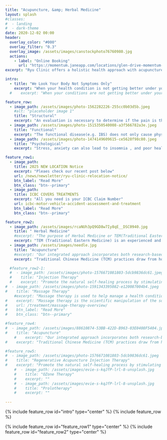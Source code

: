 ```yaml
---
title: "Acupuncture, &amp; Herbal Medicine"
layout: splash
#classes:
#  - landing
#  - dark-theme
date: 2020-12-02 00:00
header:
  overlay_color: "#000"
  overlay_filter: "0.3"
  overlay_image: /assets/images/canstockphoto76760980.jpg
  actions:
    - label: "Online Booking"
      url: "https://momentum.janeapp.com/locations/glen-drive-momentum-therapeutics-health-care-clinic/book#/staff_member/139"
excerpt: "Ryu Clinic offers a holistic health approach with acupuncture, massage therapy and herbal medicine services. We are conveniently located in downtown Port Moody. The conditions we treat include pain management, TCM psychology, pediatrics, gynecology, and immune-related health issues."

intro:
  - title: "We Look Your Body Not Symptoms Only"
    excerpt: "When your health condition is not getting better under your current treatment approach, consider a holistic approach. We aim at correcting the balance of your body and improving your health as a whole. It can be an alternative or complementary treatment for you. We believe treatments should be proven, effective, and safe. And we do our best to find the most effective plan to treat the condition you have. Many illnesses, especially chronic health conditions, are structural, functional, and/or psychological problems."
  #    excerpt: "When your conditions are not getting better under your current treatment approach, consider a holistic approach. We aim at correcting the balance of your body and improving your health as a whole. We do our best to find the most effective plan to treat your health condition. We believe treatments should be proven, effective, and safe. Many illnesses, especially chronic health conditions, are structural, functional, and/or psychological problems."

feature_row:
  - image_path: /assets/images/photo-1562282226-255cc0b03d5b.jpeg
    #alt: "placeholder image 1"
    title: "Structural"
    excerpt: "An evaluation is necessary to determine if the pain is the result of a musculoskeletal injury or part of a systemic problem."
  - image_path: /assets/images/photo-1515350540008-a3f566782a3e.jpeg
    title: "Functional"
    excerpt: "The functional disease(e.g. IBS) does not only cause physical suffering but also has a great impact on people's quality of life."
  - image_path: /assets/images/photo-1474149609615-ce5628f98c80.jpeg
    title: "Psychological"
    excerpt: "Stress, anxiety can also lead to insomnia , and poor health is just one side effect from lack of sleep."

feature_row1:
  - image_path:
    title: 2025 NEW LOCATION Notice
    excerpt: "Pleaes check our recent post below"
    url: /news/newsletter/ryu-clinic-relocation-notice/
    btn_label: "Read More"
    btn_class: "btn--primary"
  - image_path:
    title: ICBC COVERS TREATMENTS
    excerpt: "All you need is your ICBC Claim Number"
    url: icbc-motor-vehicle-accident-assessment-and-treatment
    btn_label: "Read More"
    btn_class: "btn--primary"

feature_row2:
  - image_path: /assets/images/rcaNUh3pQ9GD8w7Iy8qE__DSC0940.jpg
    title: " Herbal Medicine"
    #excerpt: "The purpose of Herbal Medicine or TEM(Traditional Eastern Medicine), TCM(Traditional Chinese Medicine) is to recover the natural balance of your body. It can not only enhance recuperative power, immunity and physical and emotional health but also improve overall function and well-being."
    excerpt: "TEM (Traditional Eastern Medicine) is an experienced and wholistic technique under the umbrella of TCM practices. It involves a personalized herbal medicine based on the accumulated health data for thousands of years. It is used to enhance our recuperative power, immunity, and physical and emotional health and improve our overall function and well-being. It is employed to treat over one-quarter of the world's population. [Jiman Ryu (R.Ac. R.TCM.P.)](/about/teams) is a registered TCM practitioner with [CTCMA](https://www.ctcma.bc.ca/). Jiman is trained and experienced in treating patients across variability from simple cold symptoms to serious and complex health conditions."
  - image_path: /assets/images/needle.jpg
    title: "Acupuncture"
    #excerpt: "Our integrated approach incorporates both research-based and time-tested treatments combining Chinese medicine, acupuncture, acupoint-injection and functional medicine. Rather than taking a traditional disease-centred focus, we address the underlying causes of disease using a patient-centred approach addressing the whole person, not just an isolated set of symptoms."
    excerpt: "Traditional Chinese Medicine (TCM) practices draw from holistic Eastern healing techniques. Acupuncture is the most common technique used. It improves health and stimulates the body’s natural healing mechanisms by stimulating acupressure points/meridians using a fine, sterile needle. Pressure, heat, or electrical stimulation may further enhance the effects. You do not need a physician’s referral to attend acupuncture sessions. ICBC allows Acupuncturists in BC to directly bill for treatments provided to patients who have sustained injuries in a motor vehicle accident. Some extended health plans may cover the cost of the treatment as well. Please review your private insurance plan for more details."

  #feature_row2-1:
  #  - image_path: /assets/images/photo-1576671081803-5dcb9836dc61.jpeg
  #    title: "Injection Therapy"
  #    excerpt: "Promote the natural self-healing process by stimulating specific anatomic sites with injection. Various types of injections available. Acupoint-Acupuncture, Ashi points, Trigger Point/Myofacial-Muscle and fascia, Regenerative-TCM Bone Pecking techniques"
#  - image_path: /assets/images/photo-1591343395082-e120087004b4.jpeg
#    title: "Massage Therapy"
    #excerpt: "Massage therapy is used to help manage a health condition or enhance wellness. It involves manipulating the soft tissues of the body."
#    excerpt: "Massage therapy is the scientific manipulation of the soft tissues of the body. The treatment includes primarily manual techniques such as applying fixed or movable pressure, holding and moving muscles and body tissues. The purpose is to rehabilitate the body's physical function, relieve pain, and promote health and well-being. Yeonha Kim (R.Ac. RMT) is a trained Registered Massage Therapist (RMT) with [CMTBC](https://cmtbc.ca/). She has years of experience, and she is passionate about her work in massage therapy."
#    url: /treatment/massage-therapy-overview/
#    btn_label: "Read More"
#    btn_class: "btn--primary"

#feature_row4:
#  - image_path: /assets/images/88610874-53BB-422D-B963-03E0408F5404.jpeg
#    title: "Acupuncture"
    #    excerpt: "Our integrated approach incorporates both research-based and time-tested treatments combining Chinese medicine, acupuncture, acupoint-injection and functional medicine. Rather than taking a traditional disease-centred focus, we address the underlying causes of disease using a patient-centred approach addressing the whole person, not just an isolated set of symptoms."
#    excerpt: "Traditional Chinese Medicine (TCM) practices draw from holistic Eastern healing techniques. Acupuncture is the most common technique used. It improves health and stimulates the body’s natural healing mechanisms by stimulating acupressure points/meridians using a fine, sterile needle. Pressure, heat, or electrical stimulation may further enhance the effects. You do not need a physician’s referral to attend acupuncture sessions. ICBC allows Acupuncturists in BC to directly bill for treatments provided to patients who have sustained injuries in a motor vehicle accident. Some extended health plans may cover the cost of the treatment as well. Please review your private insurance plan for more details."

#feature_row5:
#  - image_path: /assets/images/photo-1576671081803-5dcb9836dc61.jpeg
#    title: "Regenerative Acupuncture Injection Therapy"
#    excerpt: "Promote the natural self-healing process by stimulating specific anatomic sites with injection."
    #  - image_path: /assets/images/evie-s-kqJfP-lrl-8-unsplash.jpg
    #    title: "OZone Therapy"
    #    excerpt: ""
    #  - image_path: /assets/images/evie-s-kqJfP-lrl-8-unsplash.jpg
    #    title: "Prolotherapy"
    #    excerpt: ""
    
---
```


{% include feature_row id="intro" type="center" %}
{% include feature_row %}

{% include feature_row id="feature_row1" type="center" %}
{% include feature_row id="feature_row2" type="center" %}
